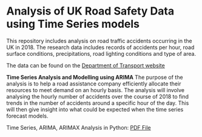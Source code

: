 # Analysis of UK Road Safety Data using Time Series models

This repository includes analysis on road traffic accidents occurring in the UK in 2018. The research data includes records of accidents per hour, road surface conditions, precipitations, road lighting conditions and type of area.


The data can be found on the [Department of Transport website](https://www.gov.uk/government/collections/road-accidents-and-safety-statistics)


**Time Series Analysis and Modelling using ARIMA**
The purpose of the analysis is to help a road assistance company efficiently allocate their resources to meet demand on an hourly basis. 
The analysis will involve analysing the hourly number of accidents over the course of 2018 to find trends in the number of accidents around a specific hour of the day. This will then give insight into what could be expected when the time series forecast models.


Time Series, ARIMA, ARIMAX Analysis in Python: [PDF File](UK-Road-Safety-Time-Series-Forecast.pdf)
